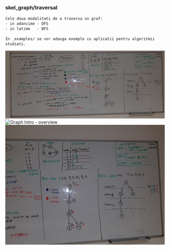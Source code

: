 ### skel_graph/traversal
	
	Cele doua modalitati de a traversa un graf:
	- in adancime - DFS
	- in latime   - BFS

    In _examples/ se vor adauga exemple cu aplicatii pentru algoritmii studiati.

![Graph Intro - overview](_lab/traversal-01.jpg)
![Graph Intro - overview](_lab/traversal-02.jpg)
![Graph Intro - overview](_lab/traversal-03.jpg)
